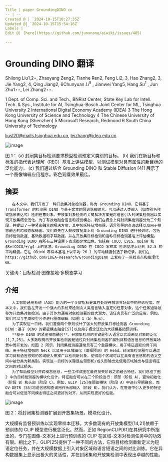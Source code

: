 ```yaml
---
Title | paper GroundingDINO cn
-- | --
Created @ | `2024-10-15T10:27:35Z`
Updated @| `2024-10-15T15:54:16Z`
Labels | ``
Edit @| [here](https://github.com/junxnone/aiwiki/issues/485)

---
```

# Grounding DINO 翻译

Shilong Liu1,2⋆, Zhaoyang Zeng2, Tianhe Ren2, Feng Li2, 3, Hao Zhang2, 3, Jie Yang2, 4, Qing Jiang2, 6Chunyuan $Li^{5}$ , Jianwei Yang5, Hang $Su^{1}$ , Jun Zhu1⋆⋆, Lei Zhang2⋆⋆.

1 Dept. of Comp. Sci. and Tech., BNRist Center, State Key Lab for Intell. Tech. & Sys., Institute for AI, Tsinghua-Bosch Joint Center for ML, Tsinghua University 2 International Digital Economy Academy (IDEA) 3 The Hong Kong University of Science and Technology 4 The Chinese University of Hong Kong (Shenzhen) 5 Microsoft Research, Redmond 6 South China University of Technology

liusl20@mails.tsinghua.edu.cn, leizhang@idea.edu.cn

![image](https://github.com/user-attachments/assets/44a5eb41-ce65-4276-b211-4f5f963d599b)

图 1：
(a) 封闭集目标检测要求模型检测预定义类别的目标。
(b) 我们在新目标和标准的指代表达理解（REC）基准上评估模型，以测试模型对具有属性的新目标的泛化能力。
(c) 我们通过结合 Grounding DINO 和 Stable Diffusion [41] 展示了一个图像编辑应用程序。彩色观看效果最佳。

## 摘要

       在本文中，我们开发了一种开放集对象检测器，称为 Grounding DINO，它将基于 Transformer 的检测器 DINO 与基于文本的预训练相结合，可以通过人类输入（如类别名称或指示表达式）检测任意对象。开放集对象检测的关键解决方案是将语言引入封闭集检测器以实现开放集概念泛化。为了有效地融合语言和视觉模态，我们在概念上将封闭集检测器分为三个阶段，并提出了一种紧密融合的解决方案，其中包括特征增强器、语言引导的查询选择以及用于模态融合的跨模态解码器。我们首先在大规模数据集上对 Grounding DINO 进行预训练，包括目标检测数据、基础数据和字幕数据，并在开放集目标检测和指称目标检测基准上评估模型。Grounding DINO 在所有三种设置下表现都非常出色，包括在 COCO、LVIS、ODinW 和 $RefCOCO/+/g$ 上的基准。Grounding DINO 在 COCO 零样本 检测基准上达到 52.5 的平均精度。它在 ODinW 零样本基准上以平均 26.1 的平均精度创造了新纪录。我们在 https://github.com/IDEA-Research/GroundingDINO 上发布了一些检查点和推理代码。

关键词：目标检测·图像接地·多模态学习


## 介绍

       人工智能通用系统（AGI）能力的一个关键指标是其在处理开放世界场景中的熟练程度。在本文中，我们旨在开发一个强大的系统来检测由人类语言输入指定的任意对象，这个任务通常被称为开放集对象检测。由于其作为通用对象检测器的巨大潜力，该任务具有广泛的应用。例如，我们可以与生成模型合作进行图像编辑（如图 1（b）所示）。
       为了实现这一目标，我们遵循两个原则设计了强大的开放集目标检测器 Grounding DINO：基于 DINO 的紧密模态融合[57]以及用于概念泛化的大规模基础预训练。
       **基于 DINO 的紧密模态融合**。开放集检测的关键是引入语言以实现未见对象的泛化[1,7,25]。大多数现有的开放集检测器是通过将封闭集检测器扩展到具有语言信息的开放集场景中而开发的。如图 2 所示，封闭集检测器通常具有三个重要模块，用于特征提取的骨干网络、用于特征增强的 Neck 以及用于区域细化（或框预测）的 Head。封闭集检测器可以通过学习具有语言感知的区域嵌入来推广以检测新对象，使得每个区域可以在具有语言感知的语义空间中被分类为新类别。实现这一目标的关键是在颈部和/或头部输出处使用区域输出与语言特征之间的对比损失。
       为了帮助模型对齐跨模态信息，一些工作试图在最终损失阶段之前融合特征。我们总结了图 2 中的目标检测器的模块化设计。特征融合可以在三个阶段进行：颈部（阶段 A）、查询初始化（阶段 B）和头部（阶段 C）。例如，GLIP [25]在颈部模块（阶段 A）中进行早期融合，而 OV-DETR [55]将语言感知查询用作头部输入（阶段 B）。我们认为，在管道中引入更多的特征融合可以促进不同模态特征之间更好的对齐，从而实现更好的性能。

![image](https://github.com/user-attachments/assets/783dc3c8-1f1a-42db-9ef3-809dcf6cb9e1)

图 2：将封闭集检测器扩展到开放集场景。模块化设计。


大规模有监督预训练以实现零样本迁移。大多数现有的开放集模型[14,21]依赖于预训练的 CLIP 模型进行概念泛化。然而，正如 RegionCLIP[61]在其研究中所指出的，专门在图像-文本对上进行预训练的 CLIP 在区域-文本对检测任务中的功效有限。相比之下，GLIP[25]提供了一种不同的方法，它将目标检测重新定义为短语定位任务，并在大规模数据上引入对象区域和语言短语之间的对比训练。它在异构数据集上显示出极大的灵活性，并在封闭集和开放集检测中表现出卓越的性能。
